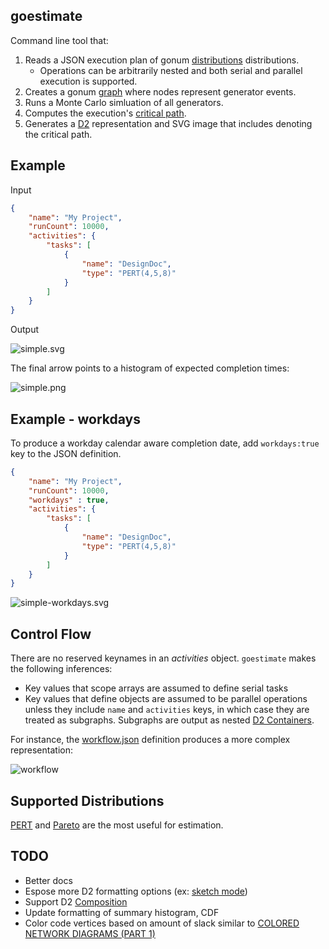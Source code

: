 ## goestimate

Command line tool that:

1. Reads a JSON execution plan of gonum [distributions](https://pkg.go.dev/gonum.org/v1/gonum/stat/distuv) distributions.
    - Operations can be arbitrarily nested and both serial and parallel execution is supported. 
2. Creates a gonum [graph](https://pkg.go.dev/gonum.org/v1/gonum/graph) where nodes represent generator events.
3. Runs a Monte Carlo simluation of all generators.
4. Computes the execution's [critical path](https://en.wikipedia.org/wiki/Critical_path_method).
5. Generates a [D2](https://d2lang.com/) representation and SVG image that includes denoting the critical path.

## Example

Input

```json
{
    "name": "My Project",
    "runCount": 10000,
    "activities": {
        "tasks": [
            {
                "name": "DesignDoc",
                "type": "PERT(4,5,8)"
            }
        ]
    }
}
```

Output

![simple.svg](./examples/simple.svg)

The final arrow points to a histogram of expected completion times:

![simple.png](./examples/simple.png)

## Example - workdays

To produce a workday calendar aware completion date, add `workdays:true` key to the JSON definition.

```json
{
    "name": "My Project",
    "runCount": 10000,
    "workdays" : true,
    "activities": {
        "tasks": [
            {
                "name": "DesignDoc",
                "type": "PERT(4,5,8)"
            }
        ]
    }
}
```

![simple-workdays.svg](./examples/simple-workdays.svg)

## Control Flow

There are no reserved keynames in an _activities_ object. `goestimate` makes
the following inferences:

- Key values that scope arrays are assumed to define serial tasks
- Key values that define objects are assumed to be parallel operations unless they include `name` and `activities` keys, in which case they are treated as subgraphs. Subgraphs are output as nested [D2 Containers](https://d2lang.com/tour/containers/).

For instance, the [workflow.json](https://raw.githubusercontent.com/mweagle/goestimate/main/examples/workflow.json)
definition produces a more complex representation:

![workflow](./examples/workflow.svg)

## Supported Distributions

[PERT](https://en.wikipedia.org/wiki/PERT_distribution) and [Pareto](https://en.wikipedia.org/wiki/Pareto_distribution)
are the most useful for estimation.

## TODO

- Better docs
- Espose more D2 formatting options (ex: [sketch mode](https://d2lang.com/tour/sketch/))
- Support D2 [Composition](https://d2lang.com/tour/composition)
- Update formatting of summary histogram, CDF
- Color code vertices based on amount of slack similar to 
    [COLORED NETWORK DIAGRAMS (PART 1)](https://caipirinha.spdns.org/wp/?p=565) 